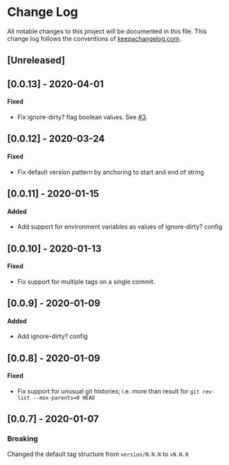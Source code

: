 # Change Log
All notable changes to this project will be documented in this file. This change log follows the conventions of [keepachangelog.com](http://keepachangelog.com/).

## [Unreleased]

## [0.0.13] - 2020-04-01

#### Fixed

- Fix ignore-dirty? flag boolean values. See [#3](https://github.com/day8/lein-git-inject/issues/3).

## [0.0.12] - 2020-03-24

#### Fixed

- Fix default version pattern by anchoring to start and end of string

## [0.0.11] - 2020-01-15

#### Added

- Add support for environment variables as values of ignore-dirty? config

## [0.0.10] - 2020-01-13

#### Fixed

- Fix support for multiple tags on a single commit. 

## [0.0.9] - 2020-01-09

#### Added

- Add ignore-dirty? config

## [0.0.8] - 2020-01-09

#### Fixed

- Fix support for unusual git histories; i.e. more than result for
  `git rev-list --max-parents=0 HEAD`

## [0.0.7] - 2020-01-07

### Breaking 

Changed the default tag structure from `version/N.N.N` to `vN.N.N`
